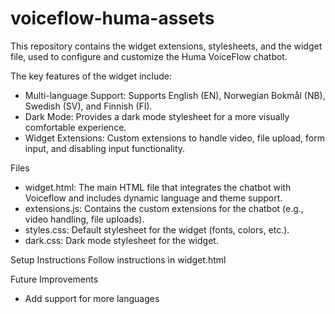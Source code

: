 # voiceflow-huma-assets
This repository contains the widget extensions, stylesheets, and the widget file, used to configure and customize the Huma VoiceFlow chatbot.

The key features of the widget include:

- Multi-language Support: Supports English (EN), Norwegian Bokmål (NB), Swedish (SV), and Finnish (FI).
- Dark Mode: Provides a dark mode stylesheet for a more visually comfortable experience.
- Widget Extensions: Custom extensions to handle video, file upload, form input, and disabling input functionality.

Files
- widget.html: The main HTML file that integrates the chatbot with Voiceflow and includes dynamic language and theme support.
- extensions.js: Contains the custom extensions for the chatbot (e.g., video handling, file uploads).
- styles.css: Default stylesheet for the widget (fonts, colors, etc.).
- dark.css: Dark mode stylesheet for the widget.

Setup Instructions
Follow instructions in widget.html

Future Improvements
- Add support for more languages
